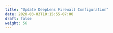 ```yaml
---
title: "Update DeepLens Firewall Configuration"
date: 2020-03-03T10:15:55-07:00
draft: false
weight: 56
---
```

